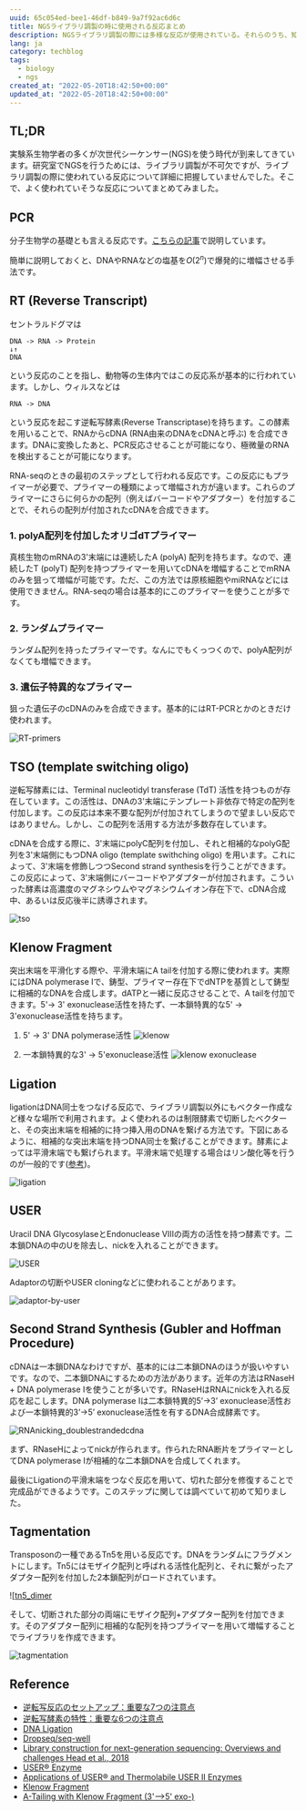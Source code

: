 ```yaml
---
uuid: 65c054ed-bee1-46df-b849-9a7f92ac6d6c
title: NGSライブラリ調製の時に使用される反応まとめ
description: NGSライブラリ調製の際には多様な反応が使用されている。それらのうち、知っているものについて原理をまとめていきたい。
lang: ja
category: techblog
tags:
  - biology
  - ngs
created_at: "2022-05-20T18:42:50+00:00"
updated_at: "2022-05-20T18:42:50+00:00"
---
```


## TL;DR

実験系生物学者の多くが次世代シーケンサー(NGS)を使う時代が到来してきています。研究室でNGSを行うためには、ライブラリ調製が不可欠ですが、ライブラリ調製の際に使われている反応について詳細に把握していませんでした。そこで、よく使われていそうな反応についてまとめてみました。

## PCR

分子生物学の基礎とも言える反応です。[こちらの記事](https://illumination-k.dev/posts/biology/ngs_matome)で説明しています。

簡単に説明しておくと、DNAやRNAなどの塩基を$O(2^n)$で爆発的に増幅させる手法です。

## RT (Reverse Transcript)

セントラルドグマは

```
DNA -> RNA -> Protein
↓↑
DNA
```

という反応のことを指し、動物等の生体内ではこの反応系が基本的に行われています。しかし、ウィルスなどは

```
RNA -> DNA
```

という反応を起こす逆転写酵素(Reverse Transcriptase)を持ちます。この酵素を用いることで、RNAからcDNA (RNA由来のDNAをcDNAと呼ぶ) を合成できます。DNAに変換したあと、PCR反応させることが可能になり、極微量のRNAを検出することが可能になります。

RNA-seqのときの最初のステップとして行われる反応です。この反応にもプライマーが必要で、プライマーの種類によって増幅され方が違います。これらのプライマーにさらに何らかの配列（例えばバーコードやアダプター）を付加することで、それらの配列が付加されたcDNAを合成できます。

### 1. polyA配列を付加したオリゴdTプライマー

真核生物のmRNAの3'末端には連続したA (polyA) 配列を持ちます。なので、連続したT (polyT) 配列を持つプライマーを用いてcDNAを増幅することでmRNAのみを狙って増幅が可能です。ただ、この方法では原核細胞やmiRNAなどには使用できません。RNA-seqの場合は基本的にこのプライマーを使うことが多です。

### 2. ランダムプライマー

ランダム配列を持ったプライマーです。なんにでもくっつくので、polyA配列がなくても増幅できます。

### 3. 遺伝子特異的なプライマー

狙った遺伝子のcDNAのみを合成できます。基本的にはRT-PCRとかのときだけ使われます。

![RT-primers](../../public/library_construction/RT_primers.png)

## TSO (template switching oligo)

逆転写酵素には、Terminal nucleotidyl transferase (TdT) 活性を持つものが存在しています。この活性は、DNAの3'末端にテンプレート非依存で特定の配列を付加します。この反応は本来不要な配列が付加されてしまうので望ましい反応ではありません。しかし、この配列を活用する方法が多数存在しています。

cDNAを合成する際に、3'末端にpolyC配列を付加し、それと相補的なpolyG配列を3'末端側にもつDNA oligo (template swithching oligo) を用います。これによって、3'末端を修飾しつつSecond strand synthesisを行うことができます。この反応によって、3'末端側にバーコードやアダプターが付加されます。こういった酵素は高濃度のマグネシウムやマグネシウムイオン存在下で、cDNA合成中、あるいは反応後半に誘導されます。

![tso](../../public/library_construction/tso.png)

## Klenow Fragment

突出末端を平滑化する際や、平滑末端にA tailを付加する際に使われます。実際にはDNA polymerase Ⅰで、鋳型、プライマー存在下でdNTPを基質として鋳型に相補的なDNAを合成します。dATPと一緒に反応させることで、A tailを付加できます。5'-> 3' exonuclease活性を持たず、一本鎖特異的な5' -> 3'exonuclease活性を持ちます。

1. 5' -> 3' DNA polymerase活性
   ![klenow](https://catalog.takara-bio.co.jp/IMAGES/2130a.gif)

2. 一本鎖特異的な3' -> 5'exonuclease活性
   ![klenow exonuclease](https://catalog.takara-bio.co.jp/IMAGES/2130c.gif)

## Ligation

ligationはDNA同士をつなげる反応で、ライブラリ調製以外にもベクター作成など様々な場所で利用されます。よく使われるのは制限酵素で切断したベクターと、その突出末端を相補的に持つ挿入用のDNAを繋げる方法です。下図にあるように、相補的な突出末端を持つDNA同士を繋げることができます。酵素によっては平滑末端でも繋げられます。平滑末端で処理する場合はリン酸化等を行うのが一般的です([参考](https://lifescience.toyobo.co.jp/upload/upld86/protocol-c/cloning86pc01.pdf))。

![ligation](https://media.addgene.org/data/easy-thumbnails/filer_public/cms/filer_public/21/27/212780f6-b140-440b-b414-1ec4353167d6/ligation.gif__900x316_q85_crop_subsampling-2_upscale.png)

## USER

Uracil DNA GlycosylaseとEndonuclease VIIIの両方の活性を持つ酵素です。二本鎖DNAの中のUを除去し、nickを入れることができます。

![USER](../../public/library_construction/USER_Mechanism.png)

Adaptorの切断やUSER cloningなどに使われることがあります。

![adaptor-by-user](https://www.neb.com/-/media/nebus/page-images/newsized-brochure-images/cloning-and-mapping/user_lp_loopadaptorcleavage.png?rev=f6c3b5a51d7f40b093f03133a39934db&hash=861227C19378CCFB0154102618B135CB)

## Second Strand Synthesis (Gubler and Hoffman Procedure)

cDNAは一本鎖DNAなわけですが、基本的には二本鎖DNAのほうが扱いやすいです。なので、二本鎖DNAにするための方法があります。近年の方法はRNaseH + DNA polymerase Iを使うことが多いです。RNaseHはRNAにnickを入れる反応を起こします。DNA polymerase Iは二本鎖特異的5’→3’ exonuclease活性および一本鎖特異的3’→5’ exonuclease活性を有するDNA合成酵素です。

![RNAnicking_doublestrandedcdna](https://www.thermofisher.com/jp/ja/home/life-science/cloning/cloning-learning-center/invitrogen-school-of-molecular-biology/rt-education/reverse-transcription-setup/jcr:content/MainParsys/image_a871/foregroundimg.img.320.low.png/1500204713307.png)

まず、RNaseHによってnickが作られます。作られたRNA断片をプライマーとしてDNA polymerase Iが相補的な二本鎖DNAを合成してくれます。

最後にLigationの平滑末端をつなぐ反応を用いて、切れた部分を修復することで完成品ができるようです。このステップに関しては調べていて初めて知りました。

## Tagmentation

Transposonの一種であるTn5を用いる反応です。DNAをランダムにフラグメントにします。Tn5にはモザイク配列と呼ばれる活性化配列と、それに繋がったアダプター配列を付加した2本鎖配列がロードされています。

![[tn5_dimer](https://teichlab.github.io/scg_lib_structs/data/tn5_dimer.svg)

そして、切断された部分の両端にモザイク配列+アダプター配列を付加できます。そのアダプター配列に相補的な配列を持つプライマーを用いて増幅することでライブラリを作成できます。

![tagmentation](https://www.future-science.com/cms/10.2144/000114133/asset/images/medium/figure2.jpg)

## Reference

- [逆転写反応のセットアップ：重要な7つの注意点](https://www.thermofisher.com/jp/ja/home/life-science/cloning/cloning-learning-center/invitrogen-school-of-molecular-biology/rt-education/reverse-transcription-setup.html)
- [逆転写酵素の特性：重要な6つの注意点](https://www.thermofisher.com/jp/ja/home/life-science/cloning/cloning-learning-center/invitrogen-school-of-molecular-biology/rt-education/reverse-transcriptase-attributes.html)
- [DNA Ligation](https://www.addgene.org/protocols/dna-ligation/)
- [Dropseq/seq-well](https://teichlab.github.io/scg_lib_structs/methods_html/Drop-seq.html)
- [Library construction for next-generation sequencing: Overviews and challenges Head et al., 2018](https://www.future-science.com/doi/10.2144/000114133)
- [USER® Enzyme](https://www.neb.com/products/m5505-user-enzyme)
- [Applications of USER® and Thermolabile USER II Enzymes](https://www.neb.com/applications/cloning-and-synthetic-biology/user-cloning/applications-of-user-and-thermolabile-user-ii-enzymes)
- [Klenow Fragment](https://catalog.takara-bio.co.jp/product/basic_info.php?unitid=U100003145)
- [A-Tailing with Klenow Fragment (3'-->5' exo-)](https://international.neb.com/protocols/2013/11/06/a-tailing-with-klenow-fragment-3-5-exo)
